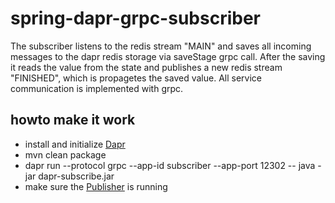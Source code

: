 # spring-dapr-grpc-subscriber

The subscriber listens to the redis stream "MAIN" and saves all incoming messages to the dapr redis storage via saveStage grpc call. After the saving it reads the value from the state and publishes a new redis stream "FINISHED", which is propagetes the saved value. All service communication is implemented with grpc.

## howto make it work

  - install and initialize [Dapr](https://github.com/dapr/dapr)
  - mvn clean package
  - dapr run --protocol grpc --app-id subscriber --app-port 12302 -- java -jar dapr-subscribe.jar
  - make sure the [Publisher](https://github.com/devk-insurance/spring-dapr-grpc-publisher) is running
